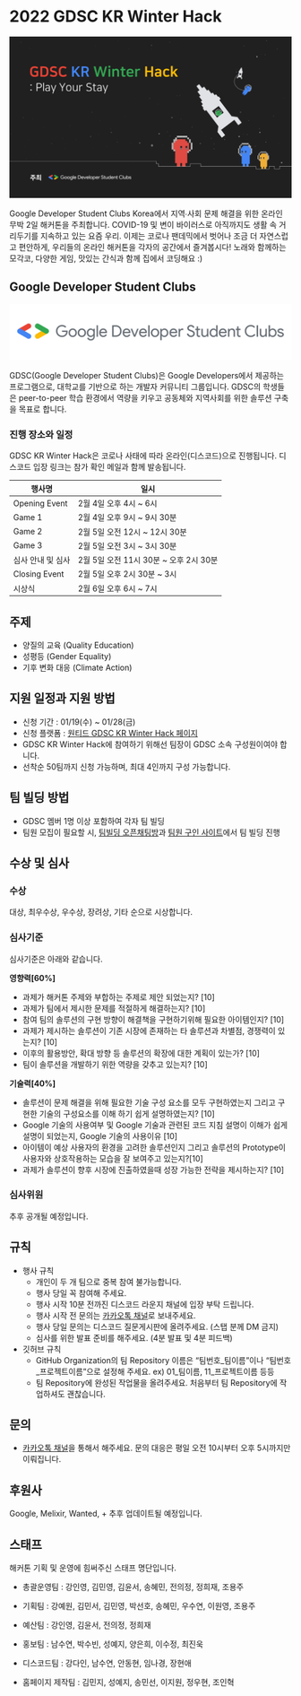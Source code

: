 # 2022 GDSC KR Winter Hack

![hackathon image](./profile/contents/winter_hack.jpg)

Google Developer Student Clubs Korea에서 지역∙사회 문제 해결을 위한 온라인 무박 2일 해커톤을 주최합니다. COVID-19 및 변이 바이러스로 아직까지도 생활 속 거리두기를 지속하고 있는 요즘 우리. 이제는 코로나 팬데믹에서 벗어나 조금 더 자연스럽고 편안하게, 우리들의 온라인 해커톤을 각자의 공간에서 즐겨봅시다! 노래와 함께하는 모각코, 다양한 게임, 맛있는 간식과 함께 집에서 코딩해요 :)

## Google Developer Student Clubs

![gdsc image](./profile/contents/gdsc_logo_image.png)

GDSC(Google Developer Student Clubs)은 Google Developers에서 제공하는 프로그램으로, 대학교를 기반으로 하는 개발자 커뮤니티 그룹입니다. GDSC의 학생들은 peer-to-peer 학습 환경에서 역량을 키우고 공동체와 지역사회를 위한 솔루션 구축을 목표로 합니다.

### 진행 장소와 일정

GDSC KR Winter Hack은 코로나 사태에 따라 온라인(디스코드)으로 진행됩니다. 디스코드 입장 링크는 참가 확인 메일과 함께 발송됩니다.

| 행사명            | 일시                                   |
| ----------------- | -------------------------------------- |
| Opening Event     | 2월 4일 오후 4시 ~ 6시                 |
| Game 1            | 2월 4일 오후 9시 ~ 9시 30분            |
| Game 2            | 2월 5일 오전 12시 ~ 12시 30분          |
| Game 3            | 2월 5일 오전 3시 ~ 3시 30분            |
| 심사 안내 및 심사 | 2월 5일 오전 11시 30분 ~ 오후 2시 30분 |
| Closing Event      | 2월 5일 오후 2시 30분 ~ 3시            |
| 시상식            | 2월 6일 오후 6시 ~ 7시                 |

## 주제

- 양질의 교육 (Quality Education)
- 성평등 (Gender Equality)
- 기후 변화 대응 (Climate Action)

## 지원 일정과 지원 방법

- 신청 기간 : 01/19(수) ~ 01/28(금)
- 신청 플랫폼 : [원티드 GDSC KR Winter Hack 페이지](https://www.wanted.co.kr/events/gdsckrwinterhackathon2022)
- GDSC KR Winter Hack에 참여하기 위해선 팀장이 GDSC 소속 구성원이여야 합니다.
- 선착순 50팀까지 신청 가능하며, 최대 4인까지 구성 가능합니다.

## 팀 빌딩 방법

- GDSC 멤버 1명 이상 포함하여 각자 팀 빌딩
- 팀원 모집이 필요할 시, [팀빌딩 오픈채팅방](https://open.kakao.com/o/gEAHzXUd)과 [팀원 구인 사이트](https://docs.google.com/presentation/d/1NT77RtbHGODFex9y3ZRxFhLh05n0U8Xo09t9YBw8C-Y/edit?usp=sharing)에서 팀 빌딩 진행

## 수상 및 심사

### 수상

대상, 최우수상, 우수상, 장려상, 기타 순으로 시상합니다. 

### 심사기준

심사기준은 아래와 같습니다.

**영향력[60%]**

- 과제가 해커톤 주제와 부합하는 주제로 제안 되었는지? [10]
- 과제가 팀에서 제시한 문제를 적절하게 해결하는지? [10]
- 참여 팀의 솔루션의 구현 방향이 해결책을 구현하기위해 필요한 아이템인지? [10]
- 과제가 제시하는 솔루션이 기존 시장에 존재하는 타 솔루션과 차별점, 경쟁력이 있는지? [10]
- 이후의 활용방안, 확대 방향 등 솔루션의 확장에 대한 계획이 있는가? [10]
- 팀이 솔루션을 개발하기 위한 역량을 갖추고 있는지? [10]

**기술력[40%]**

- 솔루션이 문제 해결을 위해 필요한 기술 구성 요소를 모두 구현하였는지 그리고 구현한 기술의 구성요소를 이해 하기 쉽게 설명하였는지? [10]
- Google 기술의 사용여부 및 Google 기술과 관련된 코드 지침 설명이 이해가 쉽게 설명이 되었는지, Google 기술의 사용이유 [10]
- 아이템이 예상 사용자의 환경을 고려한 솔루션인지 그리고 솔루션의 Prototype이 사용자와 상호작용하는 모습을 잘 보여주고 있는지?[10]
- 과제가 솔루션이 향후 시장에 진출하였을때 성장 가능한 전략을 제시하는지? [10]

### 심사위원

추후 공개될 예정입니다.

## 규칙

- 행사 규칙
  - 개인이 두 개 팀으로 중복 참여 불가능합니다.
  - 행사 당일 꼭 참여해 주세요.
  - 행사 시작 10분 전까진 디스코드 라운지 채널에 입장 부탁 드립니다.
  - 행사 시작 전 문의는 [카카오톡 채널](http://pf.kakao.com/_DixkPb)로 보내주세요.
  - 행사 당일 문의는 디스코드 질문게시판에 올려주세요. (스탭 분께 DM 금지)
  - 심사를 위한 발표 준비를 해주세요. (4분 발표 및 4분 피드백)
- 깃허브 규칙
  - GitHub Organization의 팀 Repository 이름은 “팀번호_팀이름”이나 “팀번호_프로젝트이름”으로 설정해 주세요. ex) 01_팀이름, 11_프로젝트이름 등등
  - 팀 Repository에 완성된 작업물을 올려주세요. 처음부터 팀 Repository에 작업하셔도 괜찮습니다.

## 문의

- [카카오톡 채널](http://pf.kakao.com/_DixkPb)을 통해서 해주세요. 문의 대응은 평일 오전 10시부터 오후 5시까지만 이뤄집니다.

## 후원사

Google, Melixir, Wanted, +
추후 업데이트될 예정입니다.

## 스태프

해커톤 기획 및 운영에 힘써주신 스태프 명단입니다.

- 총괄운영팀 : 강인영, 김민영, 김윤서, 송혜민, 전의정, 정희재, 조용주

- 기획팀 : 강예원, 김민서, 김민영, 박선호, 송혜민, 우수연, 이원영, 조용주
- 예산팀 : 강인영, 김윤서, 전의정, 정희재
- 홍보팀 : 남수연, 박수빈, 성예지, 양은희, 이수정, 최진욱
- 디스코드팀 : 강다인, 남수연, 안동현, 임나경, 장현애
- 홈페이지 제작팀 : 김민지, 성예지, 송민선, 이지원, 정우현, 조인혁
